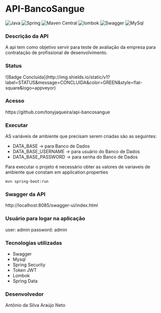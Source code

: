 <h1>API-BancoSangue</h1>

![Java](https://img.shields.io/badge/java-version%2017-blue)
![Spring](https://img.shields.io/badge/spring-version%202.7.12-blueviolet)
![Maven Central](https://img.shields.io/badge/maven-version%203.8.1-green)
![lombok](https://img.shields.io/badge/lombok-version%201.18.24-orange)
![Swagger](https://img.shields.io/badge/swagger-version%203.0.0-orange)
![MySql](https://img.shields.io/badge/java-version%208-blue)

<h3>Descrição da API</h3>
A api tem como objetivo servir para teste de avaliação da empresa para contratação de profissional de desenvolvimento.

<h3>Status</h3>
![Badge Concluída](http://img.shields.io/static/v1?label=STATUS&message=CONCLUIDA&color=GREEN&style=flat-square&logo=appveyor)

<h3>Acesso</h3>
https://github.com/tonyjaqueira/api-bancosangue

<h3>Executar</h3>

AS variáveis de ambiente que precisam serem criadas são as seguintes:
* DATA_BASE -> para Banco de Dados
* DATA_BASE_USERNAME -> para usuário do Banco de Dados
* DATA_BASE_PASSWORD -> para senha do Banco de Dados

Para executar o projeto é necessário obter as valores de variaveis de ambiente que constam em application.properties

```shell
mvn spring-boot:run
```

<h3>Swagger da API</h3>
http://localhost:8085/swagger-ui/index.html


<h3>Usuário para logar na aplicação</h3>

user: admin
password: admin


<h3>Tecnologias utilizadas</h3>

* Swagger
* Mysql
* Spring Security
* Token JWT
* Lombok
* Spring Data

<h3>Desenvolvedor</h3>
Antônio da Silva Araújo Neto
